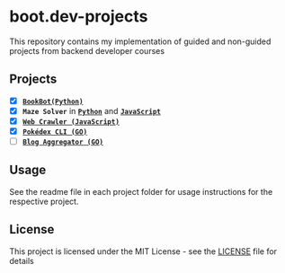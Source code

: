 # boot.dev-projects

This repository contains my implementation of guided and non-guided projects from backend developer courses

## Projects

- [x] [**`BookBot(Python)`**](3.bookbot/)
- [x] **`Maze Solver`** in [**`Python`**](7.maze-solver/) and [**`JavaScript`**](7.maze-solver-html5-js/)
- [x] [**`Web Crawler (JavaScript)`**](11.web-crawler-html5-js/)
- [x] [**`Pokédex CLI (GO)`**](15.PokedexCLI/)
- [ ] [**`Blog Aggregator (GO)`**](18.BlogAggregator/)

## Usage

See the readme file in each project folder for usage instructions for the respective project.

## License

This project is licensed under the MIT License - see the [LICENSE](LICENSE) file for details
